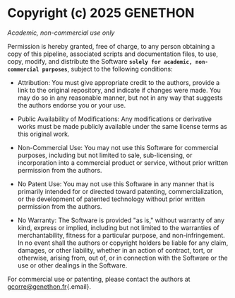 # Copyright (c) 2025 GENETHON

*Academic, non-commercial use only*

Permission is hereby granted, free of charge, to any person obtaining a copy of this pipeline, associated scripts and documentation files, to use, copy, modify, and distribute the Software **`solely for academic, non-commercial purposes`**, subject to the following conditions:

-   Attribution: You must give appropriate credit to the authors, provide a link to the original repository, and indicate if changes were made. You may do so in any reasonable manner, but not in any way that suggests the authors endorse you or your use.

-   Public Availability of Modifications: Any modifications or derivative works must be made publicly available under the same license terms as this original work.

-   Non-Commercial Use: You may not use this Software for commercial purposes, including but not limited to sale, sub-licensing, or incorporation into a commercial product or service, without prior written permission from the authors.

-   No Patent Use: You may not use this Software in any manner that is primarily intended for or directed toward patenting, commercialization, or the development of patented technology without prior written permission from the authors.

-   No Warranty: The Software is provided "as is," without warranty of any kind, express or implied, including but not limited to the warranties of merchantability, fitness for a particular purpose, and non-infringement. In no event shall the authors or copyright holders be liable for any claim, damages, or other liability, whether in an action of contract, tort, or otherwise, arising from, out of, or in connection with the Software or the use or other dealings in the Software.

For commercial use or patenting, please contact the authors at [gcorre\@genethon.fr](mailto:gcorre@genethon.fr){.email}.
